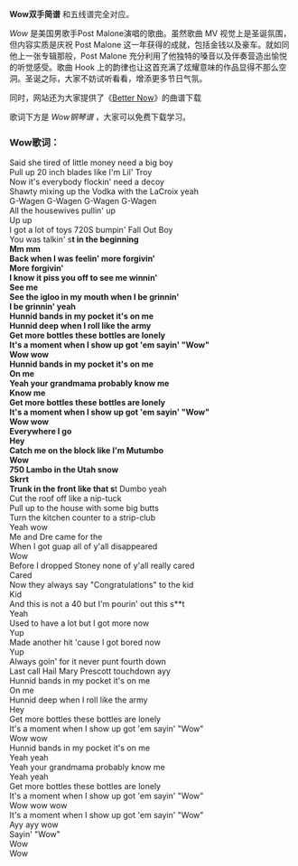 

**Wow双手简谱** 和五线谱完全对应。

_Wow_ 是美国男歌手Post Malone演唱的歌曲。虽然歌曲 MV 视觉上是圣诞氛围，但内容实质是庆祝 Post Malone
这一年获得的成就，包括金钱以及豪车。就如同他上一张专辑那般，Post Malone 充分利用了他独特的嗓音以及伴奏营造出愉悦的听觉感受。歌曲 Hook
上的韵律也让这首充满了炫耀意味的作品显得不那么空洞。圣诞之际，大家不妨试听看看，增添更多节日气氛。

同时，网站还为大家提供了《[Better Now](Music-9275-Better-Now-Post-Malone.html "Better
Now")》的曲谱下载

歌词下方是 _Wow钢琴谱_ ，大家可以免费下载学习。

### Wow歌词：

Said she tired of little money need a big boy  
Pull up 20 inch blades like I'm Lil' Troy  
Now it's everybody flockin' need a decoy  
Shawty mixing up the Vodka with the LaCroix yeah  
G-Wagen G-Wagen G-Wagen G-Wagen  
All the housewives pullin' up  
Up up  
I got a lot of toys 720S bumpin' Fall Out Boy  
You was talkin' s**t in the beginning  
Mm mm  
Back when I was feelin' more forgivin'  
More forgivin'  
I know it piss you off to see me winnin'  
See me  
See the igloo in my mouth when I be grinnin'  
I be grinnin' yeah  
Hunnid bands in my pocket it's on me  
Hunnid deep when I roll like the army  
Get more bottles these bottles are lonely  
It's a moment when I show up got 'em sayin' "Wow"  
Wow wow  
Hunnid bands in my pocket it's on me  
On me  
Yeah your grandmama probably know me  
Know me  
Get more bottles these bottles are lonely  
It's a moment when I show up got 'em sayin' "Wow"  
Wow wow  
Everywhere I go  
Hey  
Catch me on the block like I'm Mutumbo  
Wow  
750 Lambo in the Utah snow  
Skrrt  
Trunk in the front like that s**t Dumbo yeah  
Cut the roof off like a nip-tuck  
Pull up to the house with some big butts  
Turn the kitchen counter to a strip-club  
Yeah wow  
Me and Dre came for the  
When I got guap all of y'all disappeared  
Wow  
Before I dropped Stoney none of y'all really cared  
Cared  
Now they always say "Congratulations" to the kid  
Kid  
And this is not a 40 but I'm pourin' out this s**t  
Yeah  
Used to have a lot but I got more now  
Yup  
Made another hit 'cause I got bored now  
Yup  
Always goin' for it never punt fourth down  
Last call Hail Mary Prescott touchdown ayy  
Hunnid bands in my pocket it's on me  
On me  
Hunnid deep when I roll like the army  
Hey  
Get more bottles these bottles are lonely  
It's a moment when I show up got 'em sayin' "Wow"  
Wow wow  
Hunnid bands in my pocket it's on me  
Yeah yeah  
Yeah your grandmama probably know me  
Yeah yeah  
Get more bottles these bottles are lonely  
It's a moment when I show up got 'em sayin' "Wow"  
Wow wow wow  
It's a moment when I show up got 'em sayin' "Wow"  
Ayy ayy wow  
Sayin' "Wow"  
Wow  
Wow

